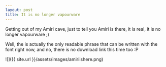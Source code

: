 ```yaml
---
layout: post
title: It is no longer vapourware
---
```

Getting out of my Amiri cave, just to tell you Amiri is there, it is real, it is no longer vapourware ;)

Well, the is actually the only readable phrase that can be written with the font right now, and no, there is no download link this time too :P

![]({{ site.url }}/assets/images/amiriishere.png)
